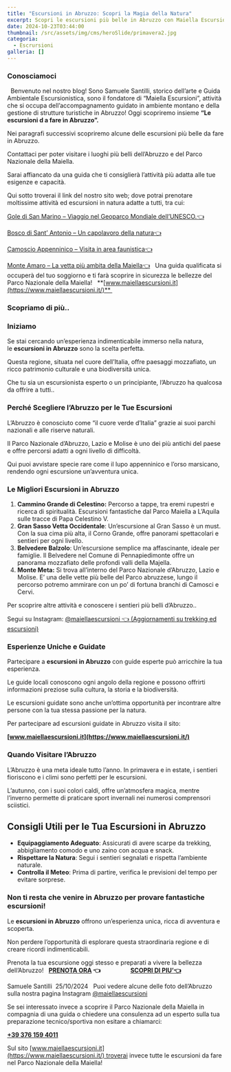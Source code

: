 ```yaml
---
title: "Escursioni in Abruzzo: Scopri la Magia della Natura"
excerpt: Scopri le escursioni più belle in Abruzzo con Maiella Escursioni, natura, storia e itinerari personalizzati nel cuore del Parco Nazionale della Maiella.
date: 2024-10-23T03:44:00
thumbnail: /src/assets/img/cms/heroSlide/primavera2.jpg
categoria:
  - Escrursioni
galleria: []
---
```

### Conosciamoci

 
Benvenuto nel nostro blog! Sono Samuele Santilli, storico dell’arte e Guida Ambientale Escursionistica, sono il fondatore di “Maiella Escursioni”, attività che si occupa dell’accompagnamento guidato in ambiente montano e della gestione di strutture turistiche in Abruzzo! Oggi scopriremo insieme **“Le escursioni d a fare in Abruzzo”.**

Nei paragrafi successivi scopriremo alcune delle escursioni più belle da fare in Abruzzo.

Contattaci per poter visitare i luoghi più belli dell’Abruzzo e del Parco Nazionale della Maiella.

Sarai affiancato da una guida che ti consiglierà l’attività più adatta alle tue esigenze e capacità.

Qui sotto troverai il link del nostro sito web; dove potrai prenotare moltissime attività ed escursioni in natura adatte a tutti, tra cui:

[Gole di San Marino – Viaggio nel Geoparco Mondiale dell’UNESCO.👈](https://www.maiellaescursioni.it/tour-item/gole-di-san-martino/)

[Bosco di Sant’ Antonio – Un capolavoro della natura👈](https://www.maiellaescursioni.it/tour-item/bosco-di-sant-antonio-un-capolavoro-della-natura/)

[Camoscio Appenninico – Visita in area faunistica👈](https://www.maiellaescursioni.it/tour-item/sulle-tracce-del-camoscio-appenninico/)

[Monte Amaro – La vetta più ambita della Maiella👈](https://www.maiellaescursioni.it/tour-item/monte-amaro/)
 
Una guida qualificata si occuperà del tuo soggiorno e ti farà scoprire in sicurezza le bellezze del Parco Nazionale della Maiella!
 
**[www.maiellaescursioni.it](https://www.maiellaescursioni.it/)** 
 

### Scopriamo di più..

### Iniziamo

Se stai cercando un’esperienza indimenticabile immerso nella natura, le **escursioni in Abruzzo** sono la scelta perfetta.

Questa regione, situata nel cuore dell’Italia, offre paesaggi mozzafiato, un ricco patrimonio culturale e una biodiversità unica.

Che tu sia un escursionista esperto o un principiante, l’Abruzzo ha qualcosa da offrire a tutti..
 

### Perché Scegliere l’Abruzzo per le Tue Escursioni

L’Abruzzo è conosciuto come “il cuore verde d’Italia” grazie ai suoi parchi nazionali e alle riserve naturali.

Il Parco Nazionale d’Abruzzo, Lazio e Molise è uno dei più antichi del paese e offre percorsi adatti a ogni livello di difficoltà.

Qui puoi avvistare specie rare come il lupo appenninico e l’orso marsicano, rendendo ogni escursione un’avventura unica.
 

### Le Migliori Escursioni in Abruzzo

1. **Cammino Grande di Celestino:** Percorso a tappe, tra eremi rupestri e ricerca di spiritualità. Escursioni fantastiche dal Parco Maiella a L’Aquila sulle tracce di Papa Celestino V.
2. **Gran Sasso Vetta Occidentale**: Un’escursione al Gran Sasso è un must. Con la sua cima più alta, il Corno Grande, offre panorami spettacolari e sentieri per ogni livello.
3. **Belvedere Balzolo**: Un’escursione semplice ma affascinante, ideale per famiglie. Il Belvedere nel Comune di Pennapiedimonte offre un panorama mozzafiato delle profondi valli della Majella.
4. **Monte Meta:** Si trova all’interno del Parco Nazionale d’Abruzzo, Lazio e Molise. E’ una delle vette più belle del Parco abruzzese, lungo il percorso potremo ammirare con un po’ di fortuna branchi di Camosci e Cervi.

Per scoprire altre attività e conoscere i sentieri più belli d’Abruzzo..

Segui su Instagram: [@maiellaescursioni 👈 (Aggiornamenti su trekking ed escursioni)](https://www.instagram.com/maiellaescursioni/)

### Esperienze Uniche e Guidate

Partecipare a **escursioni in Abruzzo** con guide esperte può arricchire la tua esperienza.

Le guide locali conoscono ogni angolo della regione e possono offrirti informazioni preziose sulla cultura, la storia e la biodiversità.

Le escursioni guidate sono anche un’ottima opportunità per incontrare altre persone con la tua stessa passione per la natura.

Per partecipare ad escursioni guidate in Abruzzo visita il sito:

**[www.maiellaescursioni.it](https://www.maiellaescursioni.it/)**
 

### **Quando Visitare l’Abru**zzo

L’Abruzzo è una meta ideale tutto l’anno. In primavera e in estate, i sentieri fioriscono e i climi sono perfetti per le escursioni.

L’autunno, con i suoi colori caldi, offre un’atmosfera magica, mentre l’inverno permette di praticare sport invernali nei numerosi comprensori sciistici.
 

## Consigli Utili per le Tua Escursioni in Abruzzo

- **Equipaggiamento Adeguato**: Assicurati di avere scarpe da trekking, abbigliamento comodo e uno zaino con acqua e snack.
- **Rispettare la Natura**: Segui i sentieri segnalati e rispetta l’ambiente naturale.
- **Controlla il Meteo**: Prima di partire, verifica le previsioni del tempo per evitare sorprese.

### Non ti resta che venire in Abruzzo per provare fantastiche escursioni!

Le **escursioni in Abruzzo** offrono un’esperienza unica, ricca di avventura e scoperta.

Non perdere l’opportunità di esplorare questa straordinaria regione e di creare ricordi indimenticabili.

Prenota la tua escursione oggi stesso e preparati a vivere la bellezza dell’Abruzzo!
 
**[PRENOTA ORA](https://wa.me/message/VNFCLHFAMCJLI1) 👈                     [SCOPRI DI PIU’👈](https://www.maiellaescursioni.it/)**
 

Samuele Santilli  25/10/2024
 
Puoi vedere alcune delle foto dell’Abruzzo sulla nostra pagina Instagram [@maiellaescursioni](https://www.instagram.com/maiellaescursioni/)

Se sei interessato invece a scoprire il Parco Nazionale della Maiella in compagnia di una guida o chiedere una consulenza ad un esperto sulla tua preparazione tecnico/sportiva non esitare a chiamarci:

**[+39 376 159 4011](tel:+393761594011)**

Sul sito [www.maiellaescursioni.it](https://www.maiellaescursioni.it/) troverai invece tutte le escursioni da fare nel Parco Nazionale della Maiella!
